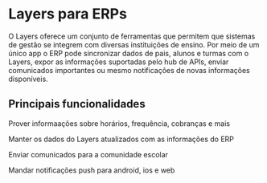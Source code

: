 # Layers para ERPs

O Layers oferece um conjunto de ferramentas que permitem que sistemas de gestão se integrem com diversas instituições de ensino. Por meio de um único app o ERP pode sincronizar dados de pais, alunos e turmas com o Layers, expor as informações suportadas pelo hub de APIs, enviar comunicados importantes ou mesmo notificações de novas informações disponíveis.

## Principais funcionalidades

<docs-cards>
  <docs-card header="Hub de APIs" href="/docs/concepts/funcionalidades/hub-de-apis" icon="/docs/assets/icons/guide-installation-icon.svg" hover-icon="/docs/assets/icons/guide-installation-icon-hover.svg">
    <p>Prover informaações sobre horários, frequência, cobranças e mais</p>
  </docs-card>

  <docs-card header="Sincronização de Dados" href="/docs/concepts/funcionalidades/sincronizacao-de-dados" icon="/docs/assets/icons/guide-components-icon.svg" hover-icon="/docs/assets/icons/guide-components-icon-hover.svg">
    <p>Manter os dados do Layers atualizados com as informações do ERP</p>
  </docs-card>

  <docs-card header="Comunicação" href="/docs/concepts/funcionalidades/comunicacao" icon="/docs/assets/icons/guide-native-icon.svg" hover-icon="/docs/assets/icons/guide-native-icon-hover.svg">
    <p>Enviar comunicados para a comunidade escolar</p>
  </docs-card>

  <docs-card header="Notificações" href="/docs/concepts/funcionalidades/notificacoes" icon="/docs/assets/icons/guide-theming-icon.svg" hover-icon="/docs/assets/icons/guide-theming-icon-hover.svg">
    <p>Mandar notificações push para android, ios e web</p>
  </docs-card>
</docs-cards>
